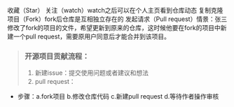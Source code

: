 收藏（Star）
关注（watch）watch之后可以在个人主页看到仓库动态
复制克隆项目（Fork）fork后仓库是互相独立存在的
发起请求（Pull request）情景：张三修改了fork的项目的文件，希望更新到原来的仓库，这时候他要在fork的项目中新建一个pull request，需要原用户同意后才能合并到该项目。
> ### 开源项目贡献流程：
> 1. 新建issue：提交使用问题或者建议和想法
> 2. pull request：
- 步骤：a.fork项目 b.修改仓库代码 c.新建pull request d.等待作者操作审核
